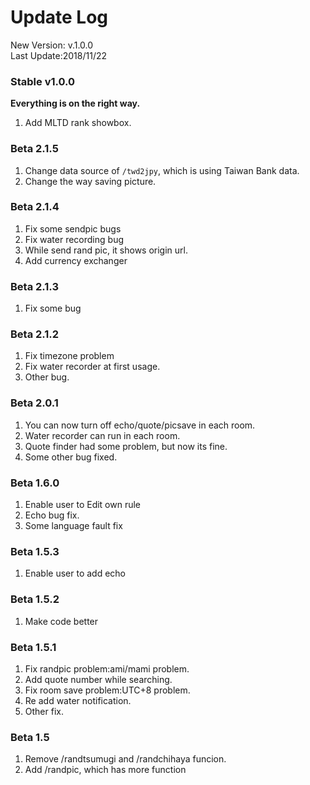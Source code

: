 # Update Log
New Version: v.1.0.0  
Last Update:2018/11/22

### Stable v1.0.0
**Everything is on the right way.**  

1. Add MLTD rank showbox.

### Beta 2.1.5
1. Change data source of `/twd2jpy`, which is using Taiwan Bank data.
2. Change the way saving picture.

### Beta 2.1.4
1. Fix some sendpic bugs
2. Fix water recording bug
3. While send rand pic, it shows origin url.
4. Add currency exchanger

### Beta 2.1.3
1. Fix some bug

### Beta 2.1.2
1. Fix timezone problem
2. Fix water recorder at first usage.
3. Other bug.

### Beta 2.0.1
1. You can now turn off echo/quote/picsave in each room.
2. Water recorder can run in each room.
3. Quote finder had some problem, but now its fine.
4. Some other bug fixed.

### Beta 1.6.0  
1. Enable user to Edit own rule
2. Echo bug fix.
3. Some language fault fix

### Beta 1.5.3  
1. Enable user to add echo

### Beta 1.5.2  
1. Make code better

### Beta 1.5.1  
1. Fix randpic problem:ami/mami problem.
2. Add quote number while searching.
3. Fix room save problem:UTC+8 problem.
4. Re add water notification.
5. Other fix.

### Beta 1.5  
1. Remove /randtsumugi and /randchihaya funcion.
2. Add /randpic, which has more function

